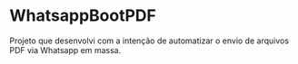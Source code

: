 # WhatsappBootPDF
Projeto que desenvolvi com a intenção de automatizar o envio de arquivos PDF via Whatsapp em massa.
